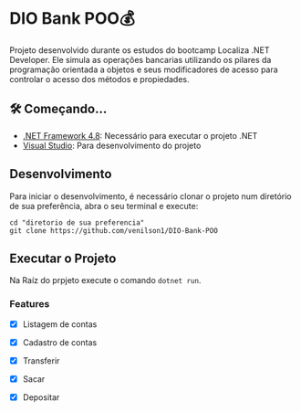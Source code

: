 # DIO Bank POO💰

Projeto desenvolvido durante os estudos do bootcamp Localiza .NET Developer. Ele simula as operações bancarias utilizando os pilares da programação orientada a objetos e seus modificadores de acesso para controlar o acesso dos métodos e propiedades.

## 🛠 Começando...

- [.NET Framework 4.8](https://dotnet.microsoft.com/download/dotnet-framework/net48): Necessário para executar o projeto .NET
- [Visual Studio](https://visualstudio.microsoft.com/pt-br/downloads/): Para desenvolvimento do projeto


## Desenvolvimento

Para iniciar o desenvolvimento, é necessário clonar o projeto num diretório de sua preferência, abra o seu terminal e execute:
```shell
cd "diretorio de sua preferencia"
git clone https://github.com/venilson1/DIO-Bank-POO
```
## Executar o Projeto 

Na Raíz do prpjeto execute o comando `dotnet run`.

### Features

- [x] Listagem de contas 
- [x] Cadastro de contas
- [x] Transferir
- [x] Sacar
- [x] Depositar




